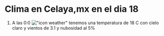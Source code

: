 # Clima en Celaya,mx en el dia 18

1. A las 0:0 !["icon weather"](http://openweathermap.org/img/w/02n.png) tenemos una temperatura de 18 C con cielo claro y  vientos de 3.1 y nubosidad al 5%
